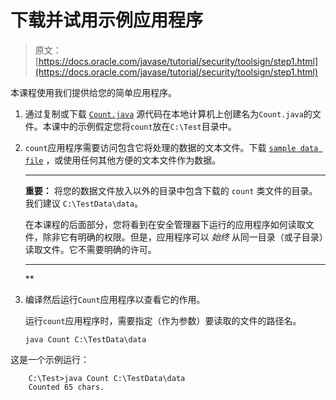 # 下载并试用示例应用程序

> 原文： [https://docs.oracle.com/javase/tutorial/security/toolsign/step1.html](https://docs.oracle.com/javase/tutorial/security/toolsign/step1.html)

本课程使用我们提供给您的简单应用程序。

1.  通过复制或下载 [`Count.java`](examples/Count.java) 源代码在本地计算机上创建名为`Count.java`的文件。本课中的示例假定您将`count`放在`C:\Test`目录中。
2.  `count`应用程序需要访问包含它将处理的数据的文本文件。下载 [`sample data file`](examples/data) ，或使用任何其他方便的文本文件作为数据。

    * * *

    **重要：** 将您的数据文件放入以外的目录中包含下载的 `count` 类文件的目录。我们建议 `C:\TestData\data`。

    在本课程的后面部分，您将看到在安全管理器下运行的应用程序如何读取文件，除非它有明确的权限。但是，应用程序可以 _始终_ 从同一目录（或子目录）读取文件。它不需要明确的许可。

    * * *

    **
3.  编译然后运行`Count`应用程序以查看它的作用。

    运行`count`应用程序时，需要指定（作为参数）要读取的文件的路径名。

    `java Count C:\TestData\data`

这是一个示例运行：

```
    C:\Test>java Count C:\TestData\data
    Counted 65 chars.

```